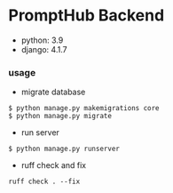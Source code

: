 # PromptHub Backend

* python: 3.9
* django: 4.1.7

### usage

* migrate database

```shell
$ python manage.py makemigrations core
$ python manage.py migrate
```

* run server

```shell
$ python manage.py runserver
```

* ruff check and fix

```
ruff check . --fix
```